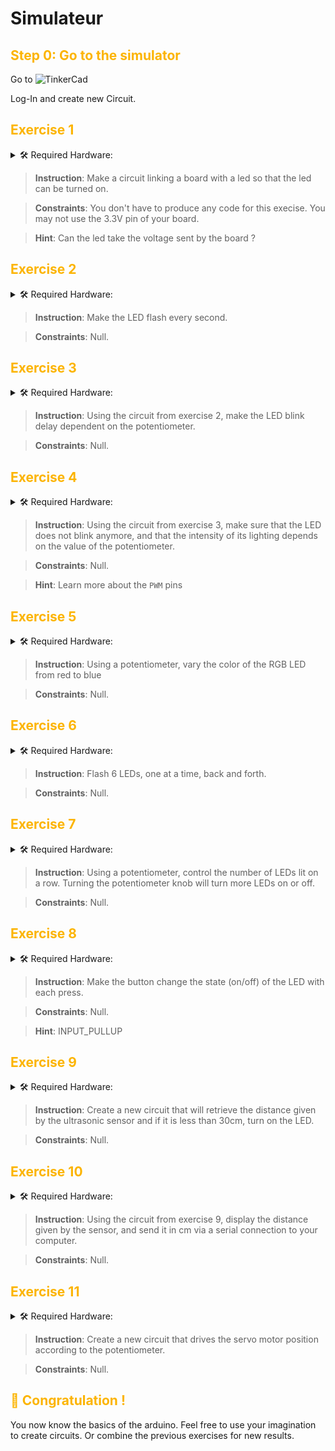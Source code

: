 # Simulateur
<style>H2{color:#fcb400;}</style>

## Step 0: Go to the simulator

Go to ![TinkerCad](https://www.tinkercad.com/)  
  
Log-In and create new Circuit.  

## Exercise 1

<details>
    <summary> 🛠️ Required Hardware:</summary>

![](../.simulateur-tinkercad/Arduino.png) ![](../.simulateur-tinkercad/Breadboard.png) ![](../.simulateur-tinkercad/LED.png) ![](../.simulateur-tinkercad/resistor.png)
</details>  
  
> **Instruction**: Make a circuit linking a board with a led so that the led can be turned on.  
  
>**Constraints**: You don't have to produce any code for this execise. You may not use the 3.3V pin of your board.  
  
>**Hint**: Can the led take the voltage sent by the board ? 

## Exercise 2

<details>
    <summary> 🛠️ Required Hardware:</summary>

![](../.simulateur-tinkercad/Arduino.png) ![](../.simulateur-tinkercad/Breadboard.png) ![](../.simulateur-tinkercad/LED.png) ![](../.simulateur-tinkercad/resistor.png) 

</details>  
  
> **Instruction**: Make the LED flash every second.
  
>**Constraints**: Null.

## Exercise 3

<details>
    <summary> 🛠️ Required Hardware:</summary>

![](../.simulateur-tinkercad/Arduino.png) ![](../.simulateur-tinkercad/Breadboard.png) ![](../.simulateur-tinkercad/LED.png) ![](../.simulateur-tinkercad/resistor.png) ![](../.simulateur-tinkercad/potentiometer.png)


</details>  
  
> **Instruction**: Using the circuit from exercise 2, make the LED blink delay dependent on the potentiometer.
  
>**Constraints**: Null.

## Exercise 4

<details>
    <summary> 🛠️ Required Hardware:</summary>

![](../.simulateur-tinkercad/Arduino.png) ![](../.simulateur-tinkercad/Breadboard.png) ![](../.simulateur-tinkercad/LED.png) ![](../.simulateur-tinkercad/resistor.png) ![](../.simulateur-tinkercad/potentiometer.png)


</details>  
  
> **Instruction**: Using the circuit from exercise 3, make sure that the LED does not blink anymore, and that the intensity of its lighting depends on the value of the potentiometer.
  
>**Constraints**: Null.

>**Hint**: Learn more about the `PWM` pins

## Exercise 5

<details>
    <summary> 🛠️ Required Hardware:</summary>

![](../.simulateur-tinkercad/Arduino.png) ![](../.simulateur-tinkercad/Breadboard.png) ![](../.simulateur-tinkercad/LED_RGB.png) **3x**![](../.simulateur-tinkercad/resistor.png) ![](../.simulateur-tinkercad/potentiometer.png) 

</details>  
  
> **Instruction**: Using a potentiometer, vary the color of the RGB LED from red to blue
  
>**Constraints**: Null.

## Exercise 6

<details>
    <summary> 🛠️ Required Hardware:</summary>

![](../.simulateur-tinkercad/Arduino.png) ![](../.simulateur-tinkercad/Breadboard.png) **6x**![](../.simulateur-tinkercad/LED.png) **6x**![](../.simulateur-tinkercad/resistor.png)

</details>  
  
> **Instruction**: Flash 6 LEDs, one at a time, back and forth.
  
>**Constraints**: Null.

## Exercise 7

<details>
    <summary> 🛠️ Required Hardware:</summary>

![](../.simulateur-tinkercad/Arduino.png) ![](../.simulateur-tinkercad/Breadboard.png) **6x**![](../.simulateur-tinkercad/LED.png) **6x**![](../.simulateur-tinkercad/resistor.png) ![](../.simulateur-tinkercad/potentiometer.png)

</details>  
  
> **Instruction**: Using a potentiometer, control the number of LEDs lit on a row. Turning the potentiometer knob will turn more LEDs on or off.
  
>**Constraints**: Null.

## Exercise 8

<details>
    <summary> 🛠️ Required Hardware:</summary>

![](../.simulateur-tinkercad/Arduino.png) ![](../.simulateur-tinkercad/Breadboard.png) ![](../.simulateur-tinkercad/LED.png) ![](../.simulateur-tinkercad/resistor.png) ![](../.simulateur-tinkercad/pushbutton.png)

</details>  
  
> **Instruction**: Make the button change the state (on/off) of the LED with each press.
  
>**Constraints**: Null.

>**Hint**: INPUT_PULLUP

## Exercise 9

<details>
    <summary> 🛠️ Required Hardware:</summary>

![](../.simulateur-tinkercad/Arduino.png) ![](../.simulateur-tinkercad/Breadboard.png) ![](../.simulateur-tinkercad/LED.png) ![](../.simulateur-tinkercad/resistor.png) ![](../.simulateur-tinkercad/Distancesensor.png)

</details>  
  
> **Instruction**: Create a new circuit that will retrieve the distance given by the ultrasonic sensor and if it is less than 30cm, turn on the LED.
  
>**Constraints**: Null.

## Exercise 10

<details>
    <summary> 🛠️ Required Hardware:</summary>

![](../.simulateur-tinkercad/Arduino.png) ![](../.simulateur-tinkercad/Breadboard.png) ![](../.simulateur-tinkercad/LED.png) ![](../.simulateur-tinkercad/resistor.png) ![](../.simulateur-tinkercad/Distancesensor.png)

</details>  
  
> **Instruction**: Using the circuit from exercise 9, display the distance given by the sensor, and send it in cm via a serial connection to your computer.
  
>**Constraints**: Null.

## Exercise 11

<details>
    <summary> 🛠️ Required Hardware:</summary>

![](../.simulateur-tinkercad/Arduino.png) ![](../.simulateur-tinkercad/Breadboard.png) ![](../.simulateur-tinkercad/potentiometer.png) ![](../.simulateur-tinkercad/microServo.png)

</details>   

>**Instruction**: Create a new circuit that drives the servo motor position according to the potentiometer. 
  
>**Constraints**: Null.

## :tada: Congratulation !

You now know the basics of the arduino. Feel free to use your imagination to create circuits. Or combine the previous exercises for new results.